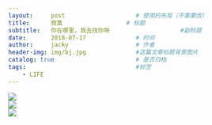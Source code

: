 ```yaml
---
layout:     post   				    # 使用的布局（不需要改）
title:      寂寞   				# 标题 
subtitle:   你在哪里，我去找你呀                    #副标题
date:       2018-07-17 				# 时间
author:     jacky					# 作者
header-img: img/bj.jpg 	            #这篇文章标题背景图片
catalog: true 						# 是否归档
tags:								#标签
    - LIFE
---
```







![](https://images2018.cnblogs.com/blog/1238020/201807/1238020-20180720214034312-1416038701.jpg)  
![](https://images2018.cnblogs.com/blog/1238020/201807/1238020-20180720214138394-961622377.jpg)  
![](https://images2018.cnblogs.com/blog/1238020/201807/1238020-20180720214152963-1306144039.jpg)  

